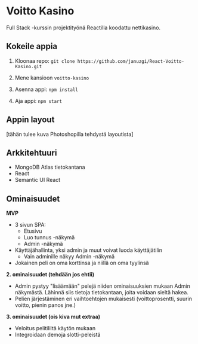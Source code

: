 # Voitto Kasino
Full Stack -kurssin projektityönä Reactilla koodattu nettikasino.

## Kokeile appia
1. Kloonaa repo:
```git clone https://github.com/januzgi/React-Voitto-Kasino.git```

1. Mene kansioon ```voitto-kasino```

3. Asenna appi:
```npm install ```

4. Aja appi:
```npm start ```


## Appin layout
[tähän tulee kuva Photoshopilla tehdystä layoutista]


## Arkkitehtuuri
* MongoDB Atlas tietokantana
* React
* Semantic UI React


## Ominaisuudet
**MVP**
* 3 sivun SPA: 
	* Etusivu
	* Luo tunnus -näkymä
	* Admin -näkymä
* Käyttäjähallinta, yksi admin ja muut voivat luoda käyttäjätilin
	* Vain adminille näkyy Admin -näkymä
* Jokainen peli on oma korttinsa ja niillä on oma tyylinsä

**2. ominaisuudet (tehdään jos ehtii)**
* Admin pystyy "lisäämään" pelejä niiden ominaisuuksien mukaan Admin näkymästä. Lähinnä siis tietoja tietokantaan, joita voidaan sieltä hakea.
* Pelien järjestäminen eri vaihtoehtojen mukaisesti (voittoprosentti, suurin voitto, pienin panos jne.)

**3. ominaisuudet (ois kiva mut extraa)**
* Veloitus pelitililtä käytön mukaan
* Integroidaan demoja slotti-peleistä

